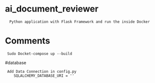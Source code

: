 # ai_document_reviewer
  
      Python application with Flask Framework and run the inside Docker
      
# Comments
     
     Sudo Docket-compose up --build
     
#database

     Add Data Connection in config.py 
        SQLALCHEMY_DATABASE_URI = ''
